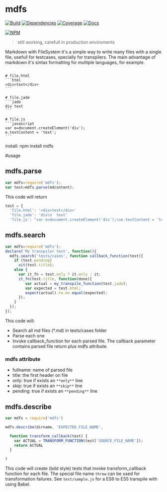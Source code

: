 # mdfs
[![Build](https://travis-ci.org/thr0w/mdfs.png)](https://travis-ci.org/thr0w/mdfs) [![Dependencies](https://david-dm.org/thr0w/mdfs.svg)](https://david-dm.org/thr0w/mdfs) [![Coverage](https://img.shields.io/coveralls/thr0w/mdfs.svg)](https://coveralls.io/r/thr0w/mdfs?branch=master)
[![Docs](https://inch-ci.org/github/thr0w/mdfs.svg?branch=master)](https://inch-ci.org/github/thr0w/mdfs/branch/master)

[![NPM](https://nodei.co/npm/mdfs.png?downloads=true)](https://nodei.co/npm/mdfs/)

> still working, carefull in production enviroments

Markdown with FileSystem it's a simple way to write many files with a single file, usefull for testcases, specially for transpilers. The main advantage of markdown it's sintax formatting for multiple languages, for example.

```

# file.html
՝՝՝html
<div>text</div>
՝՝՝

# file.jade
՝՝՝jade
div text
՝՝՝

# file.js
՝՝՝javascript
var e=document.createElement('div');
e.textContent = 'text';
՝՝՝

```


install:
npm install mdfs

#usage
## mdfs.parse

```javascript
var mdfs=require('mdfs');
var test=mdfs.parse(mdcontent);
```
This code will return
```javascript
test = {
  'file.html': '<div>text</div>'
  'file.jade': 'div\n  text'
  'file.js': "var e=document.createElement('div');\ne.textContent = 'text';"
```

## mdfs.search 

```javascript
var mdfs=require('mdfs');
declare('My transpiler test', function(){
  mdfs.search('tests/cases', function callback_function(test){
    if (test.pending)
      xit(test.title);
    else {
      var it_fn = test.only ? it.only : it;
      it_fn(test.title, function(done){
         var actual = my_transpile_function(test.jade);
         var expected = test.html;
         expect(actual).to.be.equal(expected);
      });
    }
  });
});
```
This code will:
* Search all md files (*.md) in tests/cases folder
* Parse each one 
* Invoke callback_function for each parsed file. The callback parameter contains parsed file return plus mdfs attribute.

### mdfs attribute
* fullname: name of parsed file
* title: the first header on file
* only: true if exists an `**only**` line 
* skip: true if exists an `**skip**` line 
* pending: true if exists an `**pending**` line 

## mdfs.describe

```javascript
var mdfs = require('mdfs')

mdfs.describe(dirname, 'EXPECTED_FILE_NAME',

  function transform_callback(test) {
    var ACTUAL = TRANSFORM_FUNCTION(test['SOURCE_FILE_NAME']);
    return ACTUAL
  }

)
```

This code will create (bdd style) tests that invoke transform_callback function for each file. The special file name `throw` can be used for transformation failures.
See `test/sample.js` for a ES6 to ES5 transpile with using Babel.

